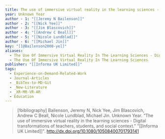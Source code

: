 ```yaml
---
title: The use of immersive virtual reality in the learning sciences -  Digital transformations of teachers, students, and social context
year: Unknown Year
author - 1: "[[Jeremy N Bailenson]]"
author - 2: "[[Nick Yee]]"
author - 3: "[[Jim Blascovich]]"
author - 4: "[[Andrew C Beall]]"
author - 5: "[[Nicole Lundblad]]"
author - 6: "[[Michael Jin]]"
key: "[[@Bailenson2008-ye]]"
aliases:
  - The Use Of Immersive Virtual Reality In The Learning Sciences - Digital Transformations Of Teachers, Students, And Social Context
  - The Use Of Immersive Virtual Reality In The Learning Sciences
publisher: "[[Informa UK Limited]]"
tags:
  - Experience-on-Demand-Related-Work
  - Journal-Articles
  - _BibTex-to-MD-Git
  - _New-Literature
  - _XR-MR-VR-AR
  - Education
---
```


> [!bibliography]
> Bailenson, Jeremy N, Nick Yee, Jim Blascovich, Andrew C Beall, Nicole Lundblad, Michael Jin. Unknown Year. “The use of immersive virtual reality in the learning sciences -  Digital transformations of teachers, students, and social context.” "[[Informa UK Limited]]". http://dx.doi.org/10.1080/10508400701793141